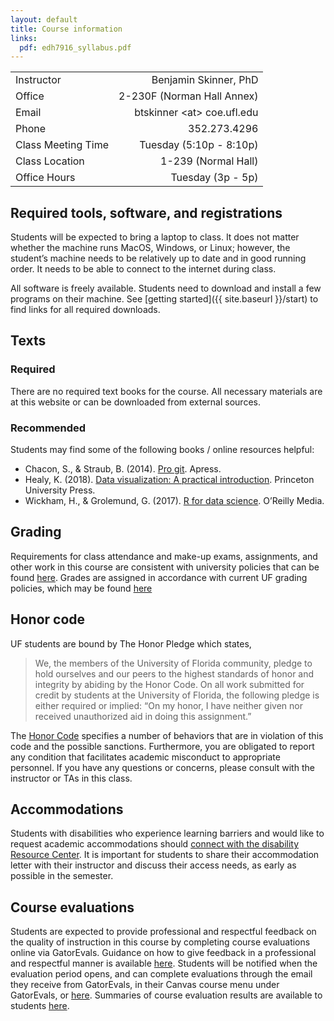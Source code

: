 ```yaml
---
layout: default
title: Course information
links:
  pdf: edh7916_syllabus.pdf
---
```

|||  
|:--|--:|  
|Instructor|Benjamin Skinner, PhD|  
|Office|2-230F (Norman Hall Annex)|  
|Email|btskinner \<at\> coe.ufl.edu|  
|Phone|352.273.4296|  
|Class Meeting Time|Tuesday (5:10p - 8:10p)|  
|Class Location|1-239 (Normal Hall)|  
|Office Hours|Tuesday (3p - 5p)|  

## Required tools, software, and registrations

Students will be expected to bring a laptop to class. It does not
matter whether the machine runs MacOS, Windows, or Linux; however, the
student’s machine needs to be relatively up to date and in good
running order. It needs to be able to connect to the internet during
class.

All software is freely available. Students need to download and
install a few programs on their machine. See [getting started]({{
site.baseurl }}/start) to find links for all required downloads.

## Texts 
### Required
There are no required text books for the course. All necessary
materials are at this website or can be downloaded from external sources.   

### Recommended 
Students may find some of the following books / online resources
helpful:

- Chacon, S., & Straub, B. (2014). [Pro git](https://git-scm.com/book/en/v2). Apress.  
- Healy, K. (2018). [Data visualization: A practical
  introduction](https://socviz.co). Princeton University Press.
- Wickham, H., & Grolemund, G. (2017). [R for data
  science](https://r4ds.had.co.nz). O’Reilly Media.
  
## Grading

Requirements for class attendance and make-up exams, assignments, and
other work in this course are consistent with university policies that
can be found [here](
https://catalog.ufl.edu/ugrad/current/regulations/info/attendance.aspx).
Grades are assigned in accordance with current UF grading policies,
which may be found [here](
https://catalog.ufl.edu/ugrad/current/regulations/info/grades.asp)

## Honor code 

UF students are bound by The Honor Pledge which states, 

> We, the members of the University of Florida community, pledge to
> hold ourselves and our peers to the highest standards of honor and
> integrity by abiding by the Honor Code. On all work submitted for
> credit by students at the University of Florida, the following pledge
> is either required or implied: “On my honor, I have neither given nor
> received unauthorized aid in doing this assignment.”  

The [Honor Code](http://www.dso.ufl.edu/sccr/process/student-conduct-honor-code/)
specifies a number of behaviors that are in violation of this code and
the possible sanctions. Furthermore, you are obligated to report any
condition that facilitates academic misconduct to appropriate
personnel. If you have any questions or concerns, please consult with
the instructor or TAs in this class.  

## Accommodations 

Students with disabilities who experience learning barriers and would
like to request academic accommodations should [connect with the
disability Resource
Center](https://disability.ufl.edu/students/get-started/). It is
important for students to share their accommodation letter with their
instructor and discuss their access needs, as early as possible in the
semester.  

## Course evaluations 

Students are expected to provide professional and respectful feedback
on the quality of instruction in this course by completing course
evaluations online via GatorEvals. Guidance on how to give feedback in
a professional and respectful manner is available
[here](https://gatorevals.aa.ufl.edu/students/). Students will be
notified when the evaluation period opens, and can complete
evaluations through the email they receive from GatorEvals, in their
Canvas course menu under GatorEvals, or
[here](https://ufl.bluera.com/ufl/). Summaries of course evaluation
results are available to students
[here](https://gatorevals.aa.ufl.edu/public-results/).
  

